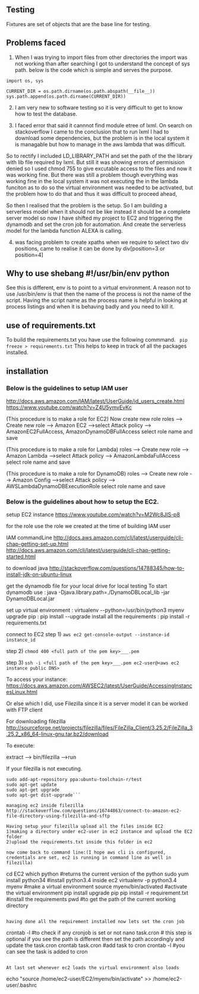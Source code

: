 ## Testing

Fixtures are set of objects that are the base line for testing.

## Problems faced

1) When I was trying to import files from other directories the import was not working than after searching I got to understand the concept of sys path. below is the code which is simple and serves the purpose.

```python3
import os, sys

CURRENT_DIR = os.path.dirname(os.path.abspath(__file__))
sys.path.append(os.path.dirname(CURRENT_DIR))
```

2) I am very new to software testing so it is very difficult to get to know how to test the database.

3) I faced error that said it cannnot find module etree of lxml. On search on stackoverflow I came to the conclusion that to run lxml I had to download some dependencies, but the problem is in the local system it is managable but how to manage in the aws lambda that was difficult. 

So to rectify I included LD_LIBRARY_PATH and set the path of the the library with lib file required by lxml.  But still it was showing errors of permisision denied so I used chmod 755 to give excutable access to the files and now it was working fine. But there was still a problem though everything was working fine in the local system it was not executing the in the lambda funciton as to do so the virtual environment was needed to be activated, but the problem how to do that and thus it was difficult to proceed ahead,

So then I realised that the problem is the setup. So I am building a serverless model when it should not be like instead it should be a complete server model so now I have shifted my project to EC2 and triggering the dynamodb and set the cron job for automation. And create the serverless model for the lambda function ALEXA is calling.

4) was facing problem to create xpaths when we require to select two div positions, came to realise it can be done by div[position=3 or position=4]



## Why to use shebang #!/usr/bin/env python

See this is different, env is to point to a virtual environment. 
A reason not to use /usr/bin/env is that then the name of the process is not the name of the script. Having the script name as the process name is helpful in looking at process listings and when it is behaving badly and you need to kill it.


## use of requirements.txt

To build the requirements.txt you have use the following commmand. ``` pip freeze > requirements.txt``` This helps to keep in track of all the packages installed.

## installation

### Below is the guidelines to setup IAM user
http://docs.aws.amazon.com/IAM/latest/UserGuide/id_users_create.html
https://www.youtube.com/watch?v=Z4U5ymvEvKc


(This procedure is to make a role for EC2)
Now create new role
roles --> Create new role --> Amazon EC2 -->select
Attack policy --> AmazonEC2FullAccess, AmazonDynamoDBFullAccess
select role name and save


(This procedure is to make a role for Lambda)
roles --> Create new role --> Amazon Lambda -->select
Attack policy --> AmazonLambdaFullAccess
select role name and save


(This procedure is to make a role for DynamoDB)
roles --> Create new role --> Amazon Config -->select
Attack policy --> AWSLambdaDynamoDBExecutionRole
select role name and save


### Below is the guidelines about how to setup the EC2.
setup EC2 instance
https://www.youtube.com/watch?v=M2Wc8JIS-p8

for the role use the role we created at the time of building IAM user

IAM commandLine
http://docs.aws.amazon.com/cli/latest/userguide/cli-chap-getting-set-up.html
http://docs.aws.amazon.com/cli/latest/userguide/cli-chap-getting-started.html

to download java
http://stackoverflow.com/questions/14788345/how-to-install-jdk-on-ubuntu-linux

get the dynamodb file for your local drive for local testing
To start dynamodb use : java -Djava.library.path=./DynamoDBLocal_lib -jar DynamoDBLocal.jar 

set up virtual environment : virtualenv --python=/usr/bin/python3 myenv
upgrade pip : pip install --upgrade 
install all the requirements : pip install -r requirements.txt

connect to EC2
step 1)
```aws ec2 get-console-output --instance-id instance_id```

step 2)
```chmod 400 <full path of the pem key>___.pem```

step 3)
```ssh -i <full path of the pem key>___.pem ec2-user@<aws ec2 instance public DNS>```


To access your instance:
https://docs.aws.amazon.com/AWSEC2/latest/UserGuide/AccessingInstancesLinux.html


Or else which I did, use Filezilla since it is a server model it can be worked with FTP client

For downloading filezilla
http://sourceforge.net/projects/filezilla/files/FileZilla_Client/3.25.2/FileZilla_3.25.2_x86_64-linux-gnu.tar.bz2/download

To execute:

extract --> bin/filezilla -->run

If your filezilla is not executing.
```
sudo add-apt-repository ppa:ubuntu-toolchain-r/test 
sudo apt-get update
sudo apt-get upgrade
sudo apt-get dist-upgrade```

managing ec2 inside filezilla
http://stackoverflow.com/questions/16744863/connect-to-amazon-ec2-file-directory-using-filezilla-and-sftp

Having setup your filezilla upload all the files inside EC2
1)making a directory under ec2-user in ec2 instance and upload the EC2 folder
2)upload the requirements.txt inside this folder in ec2

now come back to command line:(I hope aws cli is configured, credentials are set, ec2 is running in command line as well in filezilla) 
```
cd EC2
which python  							#returns the current version of the python
sudo yum install python34 				#install python3.4 inside ec2
virtualenv -p python3.4 myenv			#make a virtual environment
source myenv/bin/activated				#activate the virtual environment
pip install upgrade pip
pip install -r requirement.txt 			#install the requirements
pwd										#to get the path of the current working directory
```

having done all the requirement installed now lets set the cron job

```
crontab -l 								#to check if any cronjob is set or not
nano task.cron 							# this step is optional if you see the path is different then set the path accordingly and update the task.cron
crontab task.cron 						#add task to cron
crontab -l 								#you can see the task is added to cron
```

At last set whenever ec2 loads the virtual environment also loads
```
echo "source /home/ec2-user/EC2/myenv/bin/activate" >> /home/ec2-user/.bashrc
```